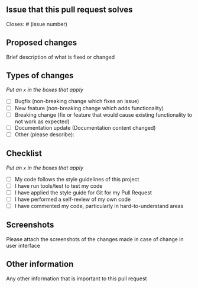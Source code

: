 ## Issue that this pull request solves

Closes: # (issue number)

## Proposed changes

Brief description of what is fixed or changed

## Types of changes

_Put an `x` in the boxes that apply_

- [ ] Bugfix (non-breaking change which fixes an issue)
- [ ] New feature (non-breaking change which adds functionality)
- [ ] Breaking change (fix or feature that would cause existing functionality to not work as expected)
- [ ] Documentation update (Documentation content changed)
- [ ] Other (please describe):

## Checklist

_Put an `x` in the boxes that apply_

- [ ] My code follows the style guidelines of this project
- [ ] I have run tools/test to test my code
- [ ] I have applied the style guide for Git for my Pull Request
- [ ] I have performed a self-review of my own code
- [ ] I have commented my code, particularly in hard-to-understand areas

## Screenshots

Please attach the screenshots of the changes made in case of change in user interface

## Other information

Any other information that is important to this pull request